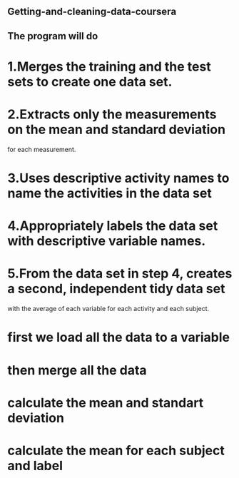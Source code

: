 ## Getting-and-cleaning-data-coursera
## The program will do
# 1.Merges the training and the test sets to create one data set.
# 2.Extracts only the measurements on the mean and standard deviation 
   for each measurement. 
# 3.Uses descriptive activity names to name the activities in the data set
# 4.Appropriately labels the data set with descriptive variable names. 
# 5.From the data set in step 4, creates a second, independent tidy data set 
   with the average of each variable for each activity and each subject.

# first we load all the data to a variable
# then merge all the data
# calculate the mean and standart deviation
# calculate the mean for each subject and label
